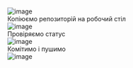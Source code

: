 <br> ![image](https://user-images.githubusercontent.com/85648525/122985597-0d3c8000-d3a7-11eb-98c1-5bc8d06dc3a8.png)
<br> Копіюємо репозиторій на робочий стіл
<br> ![image](https://user-images.githubusercontent.com/85648525/122986059-994ea780-d3a7-11eb-9981-9585627de2fb.png)
<br>  Провіряємо статус
<br> ![image](https://user-images.githubusercontent.com/85648525/122993299-d028bb80-d3af-11eb-8cdb-49232701ec2c.png)
<br> Комітимо і пушимо
<br> ![image](https://user-images.githubusercontent.com/85648525/122993464-05350e00-d3b0-11eb-92ed-c8fa739e878b.png)
<br> 
<br>
<br>
<br>
<br>
<br>
<br>
<br>
<br>
<br>
<br>
<br>
<br>
<br>
<br>
<br>
